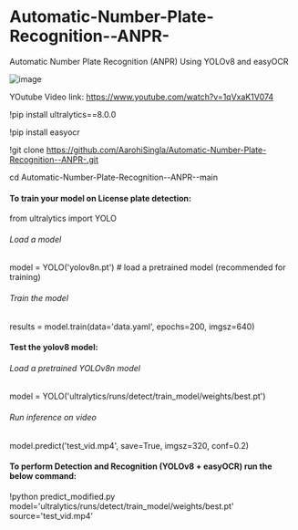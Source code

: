 # Automatic-Number-Plate-Recognition--ANPR-
Automatic Number Plate Recognition (ANPR) Using YOLOv8 and easyOCR

![image](https://github.com/AarohiSingla/Automatic-Number-Plate-Recognition--ANPR-/assets/60029146/f9e79b40-b887-4804-85c3-380dbda7a2a7)

YOutube Video link: https://www.youtube.com/watch?v=1qVxaK1V074



!pip install ultralytics==8.0.0

!pip install easyocr

!git clone https://github.com/AarohiSingla/Automatic-Number-Plate-Recognition--ANPR-.git

cd Automatic-Number-Plate-Recognition--ANPR--main


#### To train your model on License plate detection:

from ultralytics import YOLO

###### Load a model
model = YOLO('yolov8n.pt')  # load a pretrained model (recommended for training)

###### Train the model
results = model.train(data='data.yaml', epochs=200, imgsz=640) 


#### Test the yolov8 model:

###### Load a pretrained YOLOv8n model
model = YOLO('ultralytics/runs/detect/train_model/weights/best.pt')

###### Run inference on video
model.predict('test_vid.mp4', save=True, imgsz=320, conf=0.2)



#### To perform Detection and Recognition (YOLOv8 + easyOCR) run the below command: 

!python predict_modified.py model='ultralytics/runs/detect/train_model/weights/best.pt' source='test_vid.mp4' 

